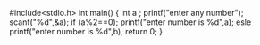 #include<stdio.h>
int main() {
int a ;
printf("enter any number");
scanf("%d",&a);
if (a%2==0);
printf("enter number is %d",a);
esle
printf("enter number is %d",b);
return 0;
}
